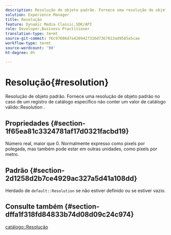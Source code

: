 ```yaml
---
description: Resolução de objeto padrão. Fornece uma resolução de objeto padrão no caso de um registro de catálogo específico não conter um valor de Resolução de catálogo válido.
solution: Experience Manager
title: Resolução
feature: Dynamic Media Classic,SDK/API
role: Developer,Business Practitioner
translation-type: tm+mt
source-git-commit: f6c97606d7a4209427316d7367013ad9585a5cae
workflow-type: tm+mt
source-wordcount: '90'
ht-degree: 0%

---
```



# Resolução{#resolution}

Resolução de objeto padrão. Fornece uma resolução de objeto padrão no caso de um registro de catálogo específico não conter um valor de catálogo válido::Resolution .

## Propriedades {#section-1f65ea81c3324781af17d0321facbd19}

Número real, maior que 0. Normalmente expresso como pixels por polegada, mas também pode estar em outras unidades, como pixels por metro.

## Padrão {#section-2d1258d2b7ce4929ac327a5d41a108dd}

Herdado de `default::Resolution` se não estiver definido ou se estiver vazio.

## Consulte também {#section-dffa1f318fd84833b74d08d09c24c974}

[catálogo::Resolução](../../../../../is-api/image-catalog/image-serving-api-ref/c-image-catalog-reference/c-image-svg-data-reference/c-image-data-reference/r-resolution-cat.md#reference-de489f5f36b64bd0831749546f8728e1)
